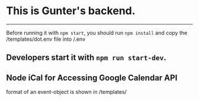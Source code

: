 # This is Gunter's backend.
---
Before running it with `npm start`, you should run `npm install` and copy the /templates/dot.env file into /.env

Developers start it with `npm run start-dev`.
---
## Node iCal for Accessing Google Calendar API
format of an event-object is shown in /templates/